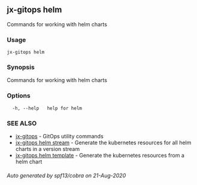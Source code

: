 ## jx-gitops helm

Commands for working with helm charts

### Usage

```
jx-gitops helm
```

### Synopsis

Commands for working with helm charts

### Options

```
  -h, --help   help for helm
```

### SEE ALSO

* [jx-gitops](jx-gitops.md)	 - GitOps utility commands
* [jx-gitops helm stream](jx-gitops_helm_stream.md)	 - Generate the kubernetes resources for all helm charts in a version stream
* [jx-gitops helm template](jx-gitops_helm_template.md)	 - Generate the kubernetes resources from a helm chart

###### Auto generated by spf13/cobra on 21-Aug-2020
